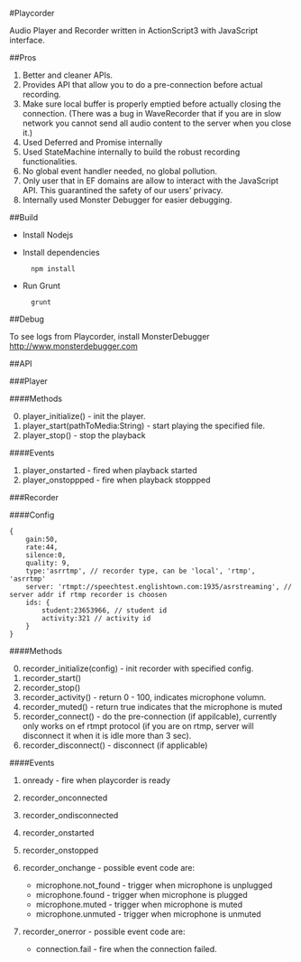 #Playcorder

Audio Player and Recorder written in ActionScript3 with JavaScript interface.

##Pros

1. Better and cleaner APIs.
2. Provides API that allow you to do a pre-connection before actual recording.
3. Make sure local buffer is properly emptied before actually closing the connection. (There was a bug in WaveRecorder that if you are in slow network you cannot send all audio content to the server when you close it.)
4. Used Deferred and Promise internally
5. Used StateMachine internally to build the robust recording functionalities.
6. No global event handler needed, no global pollution.
7. Only user that in EF domains are allow to interact with the JavaScript API. This guarantined the safety of our users' privacy.
8. Internally used Monster Debugger for easier debugging.

##Build

* Install Nodejs
* Install dependencies

        npm install

* Run Grunt

        grunt
   
##Debug

To see logs from Playcorder, install MonsterDebugger <http://www.monsterdebugger.com>

##API

###Player

####Methods

0. player_initialize() - init the player.
1. player_start(pathToMedia:String) - start playing the specified file.
2. player_stop() - stop the playback

####Events

1. player_onstarted - fired when playback started
2. player_onstoppped - fire when playback stoppped

###Recorder

####Config

    {
        gain:50, 
        rate:44, 
        silence:0, 
        quality: 9,
        type:'asrrtmp', // recorder type, can be 'local', 'rtmp', 'asrrtmp'
        server: 'rtmpt://speechtest.englishtown.com:1935/asrstreaming', // server addr if rtmp recorder is choosen
        ids: {
            student:23653966, // student id
            activity:321 // activity id
        }
    }
    
####Methods

0. recorder_initialize(config) - init recorder with specified config.
1. recorder_start()
2. recorder_stop()
3. recorder_activity() - return 0 - 100, indicates microphone volumn.
4. recorder_muted() - return true indicates that the microphone is muted
5. recorder_connect() - do the pre-connection (if appilcable), currently only works on ef rtmpt protocol (if you are on rtmp, server will disconnect it when it is idle more than 3 sec).
6. recorder_disconnect() - disconnect (if applicable)

####Events

1. onready - fire when playcorder is ready
2. recorder_onconnected
2. recorder_ondisconnected
3. recorder_onstarted
4. recorder_onstopped
5. recorder_onchange -  possible event code are:

    * microphone.not_found - trigger when microphone is unplugged
    * microphone.found - trigger when microphone is plugged
    * microphone.muted - trigger when microphone is muted
    * microphone.unmuted - trigger when microphone is unmuted
    
6. recorder_onerror - possible event code are:
    * connection.fail - fire when the connection failed.